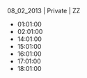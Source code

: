 08_02_2013 | Private | ZZ 
* 01:01:00
* 02:01:00
* 14:01:00
* 15:01:00
* 16:01:00
* 17:01:00
* 18:01:00
